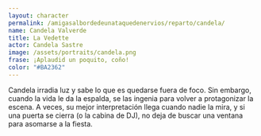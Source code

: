 ```yaml
---
layout: character
permalink: /amigasalbordedeunataquedenervios/reparto/candela/
name: Candela Valverde
title: La Vedette
actor: Candela Sastre
image: /assets/portraits/candela.png
frase: ¡Aplaudid un poquito, coño!
color: "#BA2362"
---
```

Candela irradia luz y sabe lo que es quedarse fuera de foco. Sin embargo, cuando la vida le da la espalda, se las ingenia para volver a protagonizar la escena. A veces, su mejor interpretación llega cuando nadie la mira, y si una puerta se cierra (o la cabina de DJ), no deja de buscar una ventana para asomarse a la fiesta. 